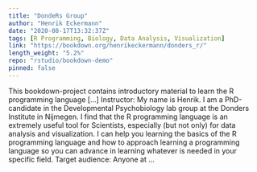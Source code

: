 ```yaml
---
title: "DondeRs Group"
author: "Henrik Eckermann"
date: "2020-08-17T13:32:37Z"
tags: [R Programming, Biology, Data Analysis, Visualization]
link: "https://bookdown.org/henrikeckermann/donders_r/"
length_weight: "5.2%"
repo: "rstudio/bookdown-demo"
pinned: false
---
```


This bookdown-project contains introductory material to learn the R programming language [...] Instructor:
My name is Henrik. I am a PhD-candidate in the Developmental Psychobiology lab group at the Donders Institute in Nijmegen. I find that the R programming language is an extremely useful tool for Scientists, especially (but not only) for data analysis and visualization. I can help you learning the basics of the R programming language and how to approach learning a programming language so you can advance in learning whatever is needed in your specific field. Target audience:
Anyone at ...

